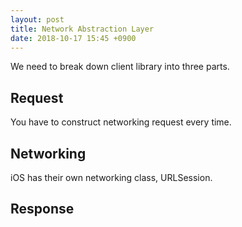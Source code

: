 ```yaml
---
layout: post
title: Network Abstraction Layer
date: 2018-10-17 15:45 +0900
---
```


We need to break down client library into three parts.

## Request

You have to construct networking request every time.

## Networking

iOS has their own networking class, URLSession.

## Response
